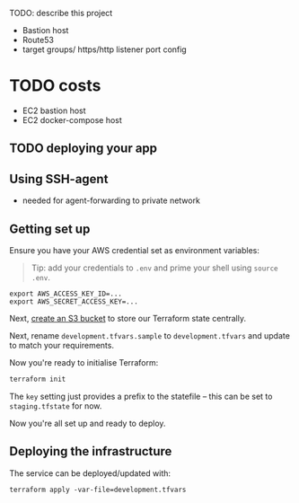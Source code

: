 TODO: describe this project

- Bastion host
- Route53
- target groups/ https/http listener port config

# TODO costs

- EC2 bastion host
- EC2 docker-compose host

## TODO deploying your app

## Using SSH-agent

- needed for agent-forwarding to private network

## Getting set up
Ensure you have your AWS credential set as environment variables:

> Tip: add your credentials to `.env` and prime your shell using `source .env`.

```
export AWS_ACCESS_KEY_ID=...
export AWS_SECRET_ACCESS_KEY=...
```

Next, [create an S3 bucket](https://s3.console.aws.amazon.com/s3/home) to store our Terraform state centrally.

Next, rename `development.tfvars.sample` to `development.tfvars` and update to match your requirements.

Now you're ready to initialise Terraform:

```bash
terraform init
```

The `key` setting just provides a prefix to the statefile – this can be set to `staging.tfstate` for now.

Now you're all set up and ready to deploy.

## Deploying the infrastructure

The service can be deployed/updated with:

```
terraform apply -var-file=development.tfvars
```
